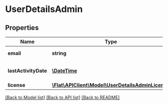 # UserDetailsAdmin

## Properties
Name | Type | Description | Notes
------------ | ------------- | ------------- | -------------
**email** | **string** | Email of the user | [optional] 
**lastActivityDate** | [**\DateTime**](\DateTime.md) | Date of the last user activity | [optional] 
**license** | [**\Flat\APIClient\Model\UserDetailsAdminLicense**](UserDetailsAdminLicense.md) |  | [optional] 

[[Back to Model list]](../README.md#documentation-for-models) [[Back to API list]](../README.md#documentation-for-api-endpoints) [[Back to README]](../README.md)


